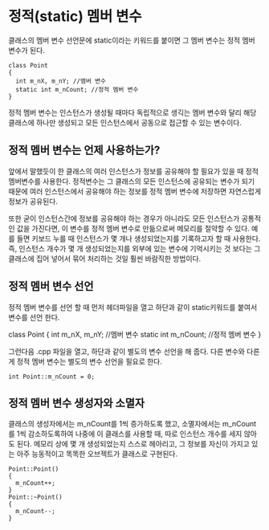 정적(static) 멤버 변수
=====================
클래스의 멤버 변수 선언문에 static이라는 키워드를 붙이면 그 멤버 변수는 정적 멤버 변수가 된다.

```
class Point
{
  int m_nX, m_nY; //멤버 변수
  static int m_nCount; //정적 멤버 변수
}
```
정적 멤버 변수는 인스턴스가 생성될 때마다 독립적으로 생긱는 멤버 변수와 달리 해당 클래스에 하나만 생성되고 모든 인스턴스에서 공동으로 접근할 수 있는 변수이다.

## 정적 멤버 변수는 언제 사용하는가?
앞에서 말했듯이 한 클래스의 여러 인스턴스가 정보를 공유해야 할 필요가 있을 때 정적멤버변수를 사용한다. 정적변수는 그 클래스의 모든 인스턴스에 공유되는 변수가 되기 때문에 여러 인스턴스에서 공유해야 하는 정보를 정적 멤버 변수에 저장하면 자연스럽게 정보가 공유된다.

또한 굳이 인스턴스간에 정보를 공유해야 하는 경우가 아니라도 모든 인스턴스가 공통적인 값을 가진다면, 이 변수를 정적 멤버 변수로 만듦으로써 메모리를 절약할 수 있다. 예를 들면 키보드 누를 때 인스턴스가 몇 개나 생성되었는지를 기록하고자 할 때 사용한다. 즉, 인스턴스 개수가 몇 개 생성되었는지를 외부에 있는 변수에 기억시키는 것 보다는 그 클래스에 집어 넣어서 묶어 처리하는 것일 훨씬 바람직한 방법이다.

## 정적 멤버 변수 선언
정적 멤버 변수를 선언 할 때 먼저 헤더파일을 열고 하단과 같이 static키워드를 붙여서 변수를 선언 한다.

class Point
{
  int m_nX, m_nY; //멤버 변수
  static int m_nCount; //정적 멤버 변수
}

그런다음 .cpp 파일을 열고, 하단과 같이 별도의 변수 선언을 해 줍다. 다른 변수와 다른게 정적 멤버 변수는 별도의 변수 선언을 필요로 한다.
```
int Point::m_nCount = 0;
```

## 정적 멤버 변수 생성자와 소멸자
클래스의 생성자에서는 m_nCount를 1씩 증가하도록 했고, 소멸자에서는 m_nCount를 1씩 감소하도록하여 나중에 이 클래스를 사용할 때, 따로 인스턴스 개수를 세지 않아도 된다. 메모리 상에 몇 개 생성되었는지 스스로 헤아리고, 그 정보를 자신이 가지고 있는 아주 능동적이고 똑똑한 오브젝트가 클래스로 구현된다.
```
Point::Point()
{
  m_nCount++;
}
Point::~Point()
{
  m_nCount--;
}
```
